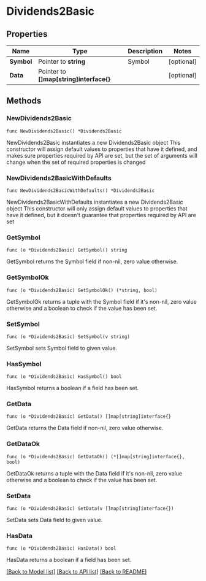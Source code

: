 # Dividends2Basic

## Properties

Name | Type | Description | Notes
------------ | ------------- | ------------- | -------------
**Symbol** | Pointer to **string** | Symbol | [optional] 
**Data** | Pointer to **[]map[string]interface{}** |  | [optional] 

## Methods

### NewDividends2Basic

`func NewDividends2Basic() *Dividends2Basic`

NewDividends2Basic instantiates a new Dividends2Basic object
This constructor will assign default values to properties that have it defined,
and makes sure properties required by API are set, but the set of arguments
will change when the set of required properties is changed

### NewDividends2BasicWithDefaults

`func NewDividends2BasicWithDefaults() *Dividends2Basic`

NewDividends2BasicWithDefaults instantiates a new Dividends2Basic object
This constructor will only assign default values to properties that have it defined,
but it doesn't guarantee that properties required by API are set

### GetSymbol

`func (o *Dividends2Basic) GetSymbol() string`

GetSymbol returns the Symbol field if non-nil, zero value otherwise.

### GetSymbolOk

`func (o *Dividends2Basic) GetSymbolOk() (*string, bool)`

GetSymbolOk returns a tuple with the Symbol field if it's non-nil, zero value otherwise
and a boolean to check if the value has been set.

### SetSymbol

`func (o *Dividends2Basic) SetSymbol(v string)`

SetSymbol sets Symbol field to given value.

### HasSymbol

`func (o *Dividends2Basic) HasSymbol() bool`

HasSymbol returns a boolean if a field has been set.

### GetData

`func (o *Dividends2Basic) GetData() []map[string]interface{}`

GetData returns the Data field if non-nil, zero value otherwise.

### GetDataOk

`func (o *Dividends2Basic) GetDataOk() (*[]map[string]interface{}, bool)`

GetDataOk returns a tuple with the Data field if it's non-nil, zero value otherwise
and a boolean to check if the value has been set.

### SetData

`func (o *Dividends2Basic) SetData(v []map[string]interface{})`

SetData sets Data field to given value.

### HasData

`func (o *Dividends2Basic) HasData() bool`

HasData returns a boolean if a field has been set.


[[Back to Model list]](../README.md#documentation-for-models) [[Back to API list]](../README.md#documentation-for-api-endpoints) [[Back to README]](../README.md)


